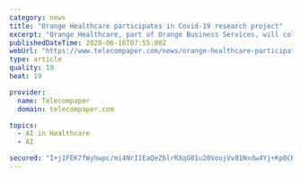 ```yaml
---
category: news
title: "Orange Healthcare participates in Covid-19 research project"
excerpt: "Orange Healthcare, part of Orange Business Services, will collaborate in a research project that will test how artificial intelligence can work alongside 3D imaging software to help doctors detect Covid-19 in patients' lungs."
publishedDateTime: 2020-06-16T07:55:00Z
webUrl: "https://www.telecompaper.com/news/orange-healthcare-participates-in-covid-19-research-project--1342597"
type: article
quality: 19
heat: 19

provider:
  name: Telecompaper
  domain: telecompaper.com

topics:
  - AI in Healthcare
  - AI

secured: "I+j1FEK7fWyhwpc/mi4NrI1EaQeZ6lrRXqG01u20VoujVv81Nxdw4Yj+Kp0CKys788nQvZLqiKYgL1kA9B8ttcWFFHlZ6yTWSi4s3pdJgpbp2aRUeR5oC9/kQxGFaydiWrE3eDNBER5Avb+ik9l9SOC5LJJjbmvEQ5YDNqB8KFi7gdJOySdzYeSTG+wDmeMU6pvf1MEeyEKD2NIuuXjB/G1buhJRoE7+CBIiIEUOY3YoDz8K8HmaRsi9/s8TQCAelyeZnfkhcFlBugBGtoAx60VqPjwTaQT+PWU/bGSW9yTJwNm6tE3RulfAk0cPvl/KowqT82WhH01XVbwtMvgQDw==;45wNbFhWCAeKfjjXmazB+A=="
---
```


